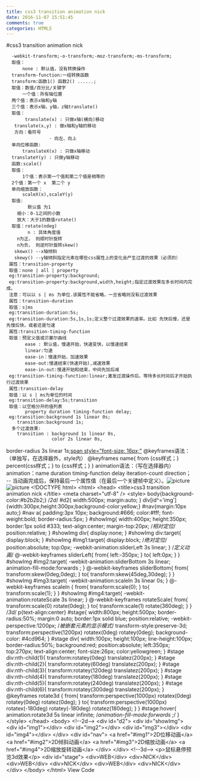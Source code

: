 ```yaml
---
title: css3 transition animation nick
date: 2016-11-07 15:51:45
comments: true
categories: HTML5
---
```


#css3 transition animation nick

      -webkit-transform;-o-transform;-moz-transform;-ms-transform;
      取值：
          none : 默认值，没有转换操作
	  transform-function:一组转换函数
	  transform:函数1() 函数2() ......;
      取值：数值/百分比/关键字
          一个值：所有轴位置
	  两个值：表示x轴和y轴
	  三个值：表示x轴，y轴，z轴translate()
      取值：
           translate(x) : 只做x轴(横向)移动
	   translate(x,y) : 做x轴和y轴的移动
	   方向：看符号 
	                - 向左、向上
      单向位移函数:
          translateX(x) : 只做x轴移动
	  translateY(y) : 只做y轴移动
      函数:scale()
      取值：
          1个值：表示第一个值和第二个值是相等的
	  2个值：第一个 x  第二个 y
      单向缩放函数：
          scaleX(x),scaleY(y)
      取值:
            默认值 为1
	    缩小：0-1之间的小数
	    放大：大于1的数值rotate()
      取值：rotate(ndeg)
            n : 具体角度值
	    n为正， 则顺时针旋转
	    n为负， 则逆时针旋转skew()
	   skewx() --x轴倾斜
	   skewy() --y轴倾斜指定元素在哪些css属性上的变化会产生过渡的效果（必须的）
	 属性：transition-property
	 取值：none | all | property
	 eg:transition-property:background;
	 eg:transition-property:background,width,height;指定过渡效果在多长时间内完成。
	 注意：可以以 s | ms 为单位.该属性不能省略，一旦省略则没有过渡效果
	 属性：transition-duration
	 取值：s|ms
	 eg:transition-duration:5s;
	 eg:transition-duration:5s,1s,1s;定义整个过渡效果的速率。比如 先快后慢，还是 先慢后快，或者还是匀速
	 属性:transition-timing-function
	 取值：预定义值或贝塞尔曲线
	       ease : 默认值，慢速开始，快速变快，以慢速结束
	       linear:匀速
	       ease-in：慢速开始，加速效果
	       ease-out:慢速结束(快速开始),减速效果
	       ease-in-out:慢速开始和结束，中间先加后减
	 eg:transition-timing-function:linear;激发过渡操作后，等待多长时间后才开始执行过渡效果
	 属性:transition-delay
	 取值：以 s | ms为单位的时间
	 eg:transition-delay:5s;transition
	 取值：以空格分开的值列表
	       property duration timing-function delay;
	 eg:transition:background 1s linear 0s;
	    transition:background 1s;
	  多个过渡效果:
	    transition : background 1s linear 0s,
	                 color 2s linear 0s,
  border-radius 3s linear 1s;[span style="font-size: 16px;"](http://www.w3school.com.cn/css3/css3_animation.asp)
@keyframes语法：（单独写，在选择器外，style内） @keyframes name{ from {css样式；} percent{css样式；} to {css样式；} } animation语法：（写在选择器内） animation：name duration timing-function delay iteration-count direction； -- 当动画完成后，保持最后一个属性值（在最后一个关键帧中定义）。![picture](http://images.cnblogs.com/OutliningIndicators/ContractedBlock.gif)
![picture](http://images.cnblogs.com/OutliningIndicators/ExpandedBlockStart.gif)
  &lt;!DOCTYPE html&gt; &lt;html&gt;  &lt;head&gt;   &lt;title&gt;css3 transition animation nick &lt;/title&gt;   &lt;meta charset="utf-8" /&gt;   &lt;style&gt;       body{background-color:#b2b2b2;}       /*2d*/       #d2{           width:500px;           margin:auto;       }       div[id^='img']{width:300px;height:300px;background-color:yellow;}       #nav{margin:10px auto;}       #nav a{           padding:3px 10px;           background:#666;           color:#fff;           font-weight:bold;           border-radius:5px;       }       #showImg{           width:400px;           height:350px;           border:1px solid #333;           text-align:center;           margin-top:20px;           /*相对定位*/           position:relative;       }       #showImg div{           display:none;       }       #showImg div:target{           display:block;       }       #showImg #img1:target{           display:block;           /*绝对定位*/           position:absolute;           top:0px;           -webkit-animation:sliderLeft 3s linear;       }       /*定义动画*/       @-webkit-keyframes sliderLeft{           from{               left:-350px;           }           to{               left:0px;           }       }       #showImg #img2:target{           -webkit-animation:sliderBottom 3s linear;           animation-fill-mode:forwards ;       }       @-webkit-keyframes sliderBottom{           from{               transform:skew(0deg,0deg);           }           to{               transform:skew(45deg,30deg);           }       }       #showImg #img3:target{           -webkit-animation:scaleIn 3s linear 0s;       }       @-webkit-keyframes scaleIn {           from{               transform:scale(0);           }           to{               transform:scale(1);           }       }       #showImg #img4:target{           -webkit-animation:rotateScale 3s linear;       }       @-webkit-keyframes rotateScale{           from{               transform:scale(0) rotate(0deg);           }           to{               transform:scale(1) rotate(360deg);           }       }       /*3d*/       p{text-align:center}     #stage{         width:800px;         height:500px;         border-radius:50%;         margin:0 auto;         border:1px solid blue;         position:relative;         -webkit-perspective:1200px;         /*被嵌套元素的显示模式*/         transform-style:preserve-3d;         transform:perspective(1200px) rotatex(0deg) rotatey(0deg);         background-color: #4cd964;     }     #stage div{         width:100px;         height:100px;         line-height:100px;         border-radius:50%;         background:red;         position:absolute;         left:350px;         top:270px;         text-align:center;         font-size:26px;         color:yellowgreen;     }     #stage div:nth-child(1){         transform:rotatey(0deg) translatez(200px);     }     #stage div:nth-child(2){         transform:rotatey(60deg) translatez(200px);     }     #stage div:nth-child(3){         transform:rotatey(120deg) translatez(200px);     }     #stage div:nth-child(4){         transform:rotatey(180deg) translatez(200px);     }     #stage div:nth-child(5){         transform:rotatey(240deg) translatez(200px);     }     #stage div:nth-child(6){         transform:rotatey(300deg) translatez(200px);     } @keyframes rotate3d {     from{         transform:perspective(1000px) rotatex(0deg) rotatey(0deg) rotatez(0deg);     }     to{         transform:perspective(1000px) rotatex(-180deg) rotatey(-180deg) rotatez(180deg);     } }       #stage:hover{           animation:rotate3d 5s linear infinite;           /*animation-fill-mode:forwards ;*/       }   &lt;/style&gt;  &lt;/head&gt;  &lt;body&gt;  &lt;!--2d--&gt;  &lt;div id="d2"&gt;      &lt;div id="showImg"&gt;          &lt;div id="img1"&gt;&lt;/div&gt;          &lt;div id="img2"&gt;&lt;/div&gt;          &lt;div id="img3"&gt;&lt;/div&gt;          &lt;div id="img4"&gt;&lt;/div&gt;      &lt;/div&gt;      &lt;div id="nav"&gt;          &lt;a href="#img1"&gt;2D位移动画&lt;/a&gt;          &lt;a href="#img2"&gt;2D倾斜动画&lt;/a&gt;          &lt;a href="#img3"&gt;2D缩放动画&lt;/a&gt;          &lt;a href="#img4"&gt;2D缩放旋转动画&lt;/a&gt;      &lt;/div&gt;  &lt;/div&gt;  &lt;!--3d--&gt;  &lt;p&gt;鼠标悬停预览3d效果&lt;/p&gt;     &lt;div id="stage"&gt;         &lt;div&gt;WEB&lt;/div&gt;         &lt;div&gt;NICK&lt;/div&gt;         &lt;div&gt;WEB&lt;/div&gt;         &lt;div&gt;NICK&lt;/div&gt;         &lt;div&gt;WEB&lt;/div&gt;         &lt;div&gt;NICK&lt;/div&gt;     &lt;/div&gt;  &lt;/body&gt; &lt;/html&gt;  View Code